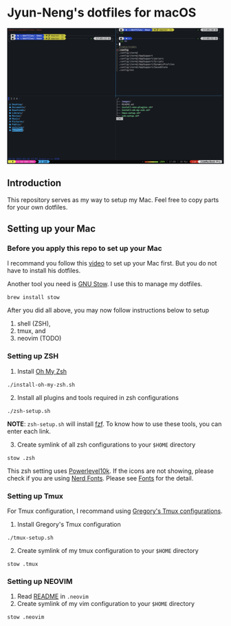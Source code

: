 # Jyun-Neng's dotfiles for macOS

![cover](./images/cover.png)

## Introduction

This repository serves as my way to setup my Mac. Feel free to copy parts for your own dotfiles.

## Setting up your Mac

### Before you apply this repo to set up your Mac

I recommand you follow this [video](https://youtu.be/RNqDkF17ogY) to set up your Mac first. But you do not have to install his dotfiles.

Another tool you need is [GNU Stow](https://www.gnu.org/software/stow/). I use this to manage my dotfiles.

```shell
brew install stow
```

After you did all above, you may now follow instructions below to setup

1. shell (ZSH), 
2. tmux, and
3. neovim (TODO)

### Setting up ZSH

1. Install [Oh My Zsh](https://ohmyz.sh)
```shell
./install-oh-my-zsh.sh
```
2. Install all plugins and tools required in zsh configurations
```shell
./zsh-setup.sh
```
**NOTE**: `zsh-setup.sh` will install [fzf](https://github.com/junegunn/fzf). To know how to use these tools, you can enter each link.

3. Create symlink of all zsh configurations to your `$HOME` directory
```shell
stow .zsh
```

This zsh setting uses [Powerlevel10k](https://github.com/romkatv/powerlevel10k). If the icons are not showing, please check if you are using [Nerd Fonts](https://github.com/ryanoasis/nerd-fonts). Please see [Fonts](https://github.com/romkatv/powerlevel10k?tab=readme-ov-file#fonts) for the detail.

### Setting up Tmux
For Tmux configuration, I recommand using [Gregory's Tmux configurations](https://github.com/gpakosz/.tmux).

1. Install Gregory's Tmux configuration
```shell
./tmux-setup.sh
```
2. Create symlink of my tmux configuration to your `$HOME` directory
```shell
stow .tmux
```

### Setting up NEOVIM

1. Read [README](https://github.com/Jyun-Neng/dotfiles/tree/master/.neovim/README.md) in `.neovim`
2. Create symlink of my vim configuration to your `$HOME` directory
```shell
stow .neovim
```

